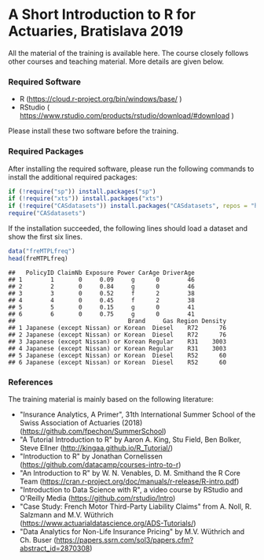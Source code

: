 # A Short Introduction to R for Actuaries, Bratislava 2019

All the material of the training is available here. The course closely follows other courses and teaching material. More details are given below.

### Required Software
- R (https://cloud.r-project.org/bin/windows/base/ )
- RStudio ( https://www.rstudio.com/products/rstudio/download/#download )
 
 Please install these two software before the training.
 
 ### Required Packages
 After installing the required software, please run the following commands to install the additional required packages:
 
 ``` r
if (!require("sp")) install.packages("sp")
if (!require("xts")) install.packages("xts")
if (!require("CASdatasets")) install.packages("CASdatasets", repos = "http://cas.uqam.ca/pub/R/", type="source")
require("CASdatasets")
```

If the installation succeeded, the following lines should load a dataset and show the first six lines.

``` r
data("freMTPLfreq")
head(freMTPLfreq)
```

    ##   PolicyID ClaimNb Exposure Power CarAge DriverAge
    ## 1        1       0     0.09     g      0        46
    ## 2        2       0     0.84     g      0        46
    ## 3        3       0     0.52     f      2        38
    ## 4        4       0     0.45     f      2        38
    ## 5        5       0     0.15     g      0        41
    ## 6        6       0     0.75     g      0        41
    ##                                Brand     Gas Region Density
    ## 1 Japanese (except Nissan) or Korean  Diesel    R72      76
    ## 2 Japanese (except Nissan) or Korean  Diesel    R72      76
    ## 3 Japanese (except Nissan) or Korean Regular    R31    3003
    ## 4 Japanese (except Nissan) or Korean Regular    R31    3003
    ## 5 Japanese (except Nissan) or Korean  Diesel    R52      60
    ## 6 Japanese (except Nissan) or Korean  Diesel    R52      60

 
### References
The training material is mainly based on the following literature:
- "Insurance Analytics, A Primer", 31th International Summer School of the Swiss Association of Actuaries (2018)
  (https://github.com/fpechon/SummerSchool)
- "A Tutorial Introduction to R" by Aaron A. King, Stu Field, Ben Bolker, Steve Ellner (http://kingaa.github.io/R_Tutorial/)
- "Introduction to R" by Jonathan Cornelissen (https://github.com/datacamp/courses-intro-to-r)
- "An Introduction to R" by W. N. Venables, D. M. Smithand the R Core Team (https://cran.r-project.org/doc/manuals/r-release/R-intro.pdf)
- "Introduction to Data Science with R", a video course by RStudio and O'Reilly Media (https://github.com/rstudio/Intro)
- "Case Study: French Motor Third-Party Liability Claims" from A. Noll, R. Salzmann and M.V. Wüthrich (https://www.actuarialdatascience.org/ADS-Tutorials/)
- "Data Analytics for Non-Life Insurance Pricing" by M.V. Wüthrich and Ch. Buser (https://papers.ssrn.com/sol3/papers.cfm?abstract_id=2870308)
